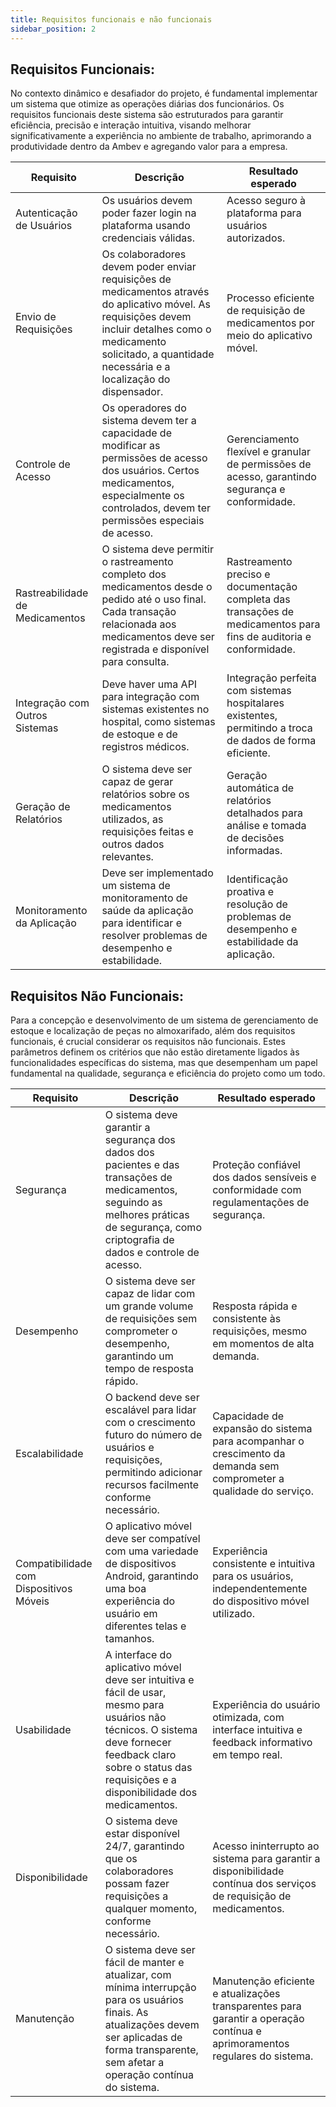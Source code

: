 ```yaml
---
title: Requisitos funcionais e não funcionais
sidebar_position: 2
---
```

## Requisitos Funcionais:

No contexto dinâmico e desafiador do projeto, é fundamental implementar um sistema que otimize as operações diárias dos funcionários. Os requisitos funcionais deste sistema são estruturados para garantir eficiência, precisão e interação intuitiva, visando melhorar significativamente a experiência no ambiente de trabalho, aprimorando a produtividade dentro da Ambev e agregando valor para a empresa.
  
| Requisito | Descrição | Resultado esperado |
|-----------|-----------|-------------------|
| Autenticação de Usuários | Os usuários devem poder fazer login na plataforma usando credenciais válidas. | Acesso seguro à plataforma para usuários autorizados. |
| Envio de Requisições | Os colaboradores devem poder enviar requisições de medicamentos através do aplicativo móvel. As requisições devem incluir detalhes como o medicamento solicitado, a quantidade necessária e a localização do dispensador. | Processo eficiente de requisição de medicamentos por meio do aplicativo móvel. |
| Controle de Acesso | Os operadores do sistema devem ter a capacidade de modificar as permissões de acesso dos usuários. Certos medicamentos, especialmente os controlados, devem ter permissões especiais de acesso. | Gerenciamento flexível e granular de permissões de acesso, garantindo segurança e conformidade. |
| Rastreabilidade de Medicamentos | O sistema deve permitir o rastreamento completo dos medicamentos desde o pedido até o uso final. Cada transação relacionada aos medicamentos deve ser registrada e disponível para consulta. | Rastreamento preciso e documentação completa das transações de medicamentos para fins de auditoria e conformidade. |
| Integração com Outros Sistemas | Deve haver uma API para integração com sistemas existentes no hospital, como sistemas de estoque e de registros médicos. | Integração perfeita com sistemas hospitalares existentes, permitindo a troca de dados de forma eficiente. |
| Geração de Relatórios | O sistema deve ser capaz de gerar relatórios sobre os medicamentos utilizados, as requisições feitas e outros dados relevantes. | Geração automática de relatórios detalhados para análise e tomada de decisões informadas. |
| Monitoramento da Aplicação | Deve ser implementado um sistema de monitoramento de saúde da aplicação para identificar e resolver problemas de desempenho e estabilidade. | Identificação proativa e resolução de problemas de desempenho e estabilidade da aplicação. |

## Requisitos Não Funcionais:

Para a concepção e desenvolvimento de um sistema de gerenciamento de estoque e localização de peças no almoxarifado, além dos requisitos funcionais, é crucial considerar os requisitos não funcionais. Estes parâmetros definem os critérios que não estão diretamente ligados às funcionalidades específicas do sistema, mas que desempenham um papel fundamental na qualidade, segurança e eficiência do projeto como um todo.

| Requisito | Descrição | Resultado esperado |
|-----------|-----------|-------------------|
| Segurança | O sistema deve garantir a segurança dos dados dos pacientes e das transações de medicamentos, seguindo as melhores práticas de segurança, como criptografia de dados e controle de acesso. | Proteção confiável dos dados sensíveis e conformidade com regulamentações de segurança. |
| Desempenho | O sistema deve ser capaz de lidar com um grande volume de requisições sem comprometer o desempenho, garantindo um tempo de resposta rápido. | Resposta rápida e consistente às requisições, mesmo em momentos de alta demanda. |
| Escalabilidade | O backend deve ser escalável para lidar com o crescimento futuro do número de usuários e requisições, permitindo adicionar recursos facilmente conforme necessário. | Capacidade de expansão do sistema para acompanhar o crescimento da demanda sem comprometer a qualidade do serviço. |
| Compatibilidade com Dispositivos Móveis | O aplicativo móvel deve ser compatível com uma variedade de dispositivos Android, garantindo uma boa experiência do usuário em diferentes telas e tamanhos. | Experiência consistente e intuitiva para os usuários, independentemente do dispositivo móvel utilizado. |
| Usabilidade | A interface do aplicativo móvel deve ser intuitiva e fácil de usar, mesmo para usuários não técnicos. O sistema deve fornecer feedback claro sobre o status das requisições e a disponibilidade dos medicamentos. | Experiência do usuário otimizada, com interface intuitiva e feedback informativo em tempo real. |
| Disponibilidade | O sistema deve estar disponível 24/7, garantindo que os colaboradores possam fazer requisições a qualquer momento, conforme necessário. | Acesso ininterrupto ao sistema para garantir a disponibilidade contínua dos serviços de requisição de medicamentos. |
| Manutenção | O sistema deve ser fácil de manter e atualizar, com mínima interrupção para os usuários finais. As atualizações devem ser aplicadas de forma transparente, sem afetar a operação contínua do sistema. | Manutenção eficiente e atualizações transparentes para garantir a operação contínua e aprimoramentos regulares do sistema. |
